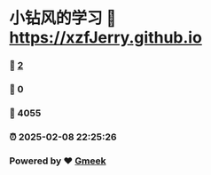# 小钻风的学习 :link: https://xzfJerry.github.io 
### :page_facing_up: [2](https://xzfJerry.github.io/tag.html) 
### :speech_balloon: 0 
### :hibiscus: 4055 
### :alarm_clock: 2025-02-08 22:25:26 
### Powered by :heart: [Gmeek](https://github.com/Meekdai/Gmeek)
